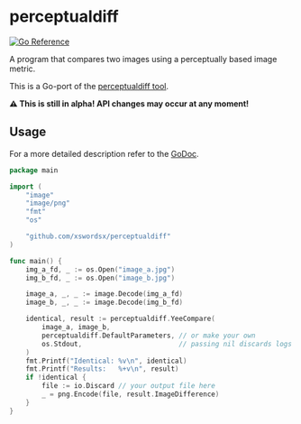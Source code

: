 # perceptualdiff

[![Go Reference](https://pkg.go.dev/badge/github.com/xswordsx/perceptualdiff.svg)](https://pkg.go.dev/github.com/xswordsx/perceptualdiff)

A program that compares two images using a perceptually based image metric.

This is a Go-port of the [perceptualdiff tool](https://github.com/myint/perceptualdiff).

**:warning: This is still in alpha! API changes may occur at any moment!**

## Usage

For a more detailed description refer to the [GoDoc](https://pkg.go.dev/github.com/xswordsx/perceptualdiff).

```go
package main

import (
	"image"
	"image/png"
	"fmt"
	"os"

	"github.com/xswordsx/perceptualdiff"
)

func main() {
	img_a_fd, _ := os.Open("image_a.jpg")
	img_b_fd, _ := os.Open("image_b.jpg")

	image_a, _, _ := image.Decode(img_a_fd)
	image_b, _, _ := image.Decode(img_b_fd)

	identical, result := perceptualdiff.YeeCompare(
		image_a, image_b,
		perceptualdiff.DefaultParameters, // or make your own
		os.Stdout,                        // passing nil discards logs
	)
	fmt.Printf("Identical: %v\n", identical)
	fmt.Printf("Results:   %+v\n", result)
	if !identical {
		file := io.Discard // your output file here
		_ = png.Encode(file, result.ImageDifference)
	}
}
```

